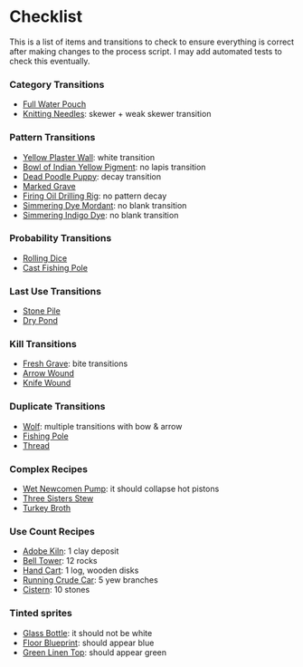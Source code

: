 # Checklist

This is a list of items and transitions to check to ensure everything is correct after making changes to the process script. I may add automated tests to check this eventually.

### Category Transitions

* [Full Water Pouch](https://onetech.info/210-Full-Water-Pouch)
* [Knitting Needles](https://onetech.info/583-Knitting-Needles): skewer + weak skewer transition

### Pattern Transitions

* [Yellow Plaster Wall](https://onetech.info/1913-Yellow-Plaster-Wall): white transition
* [Bowl of Indian Yellow Pigment](https://onetech.info/1897-Bowl-of-Indian-Yellow-Pigment): no lapis transition
* [Dead Poodle Puppy](https://onetech.info/1742-Dead-Poodle-Puppy): decay transition
* [Marked Grave](https://onetech.info/1012-Marked-Grave-origGrave)
* [Firing Oil Drilling Rig](https://onetech.info/2303-Firing-Oil-Drilling-Rig): no pattern decay
* [Simmering Dye Mordant](https://onetech.info/731-Simmering-Dye-Mordant): no blank transition
* [Simmering Indigo Dye](https://onetech.info/733-Simmering-Indigo-Dye): no blank transition

### Probability Transitions

* [Rolling Dice](https://onetech.info/1968-Rolling-Dice)
* [Cast Fishing Pole](https://onetech.info/2101-Cast-Fishing-Pole)

### Last Use Transitions

* [Stone Pile](https://onetech.info/661-Stone-Pile)
* [Dry Pond](https://onetech.info/512-Dry-Pond)

### Kill Transitions

* [Fresh Grave](https://onetech.info/87-Fresh-Grave-origGrave-fromDeath): bite transitions
* [Arrow Wound](https://onetech.info/798-Arrow-Wound)
* [Knife Wound](https://onetech.info/797-Knife-Wound)

### Duplicate Transitions

* [Wolf](https://onetech.info/418-Wolf): multiple transitions with bow & arrow
* [Fishing Pole](https://onetech.info/2091-Fishing-Pole)
* [Thread](https://onetech.info/58-Thread)


### Complex Recipes

* [Wet Newcomen Pump](https://onetech.info/2234-Wet-Newcomen-Pump/recipe): it should collapse hot pistons
* [Three Sisters Stew](https://onetech.info/1249-Three-Sister-s-Stew/recipe)
* [Turkey Broth](https://onetech.info/2197-Turkey-Broth/recipe)


### Use Count Recipes

* [Adobe Kiln](https://onetech.info/238-Adobe-Kiln/recipe): 1 clay deposit
* [Bell Tower](https://onetech.info/842-Bell-Tower-ready-to-ring/recipe): 12 rocks
* [Hand Cart](https://onetech.info/484-Hand-Cart/recipe): 1 log, wooden disks
* [Running Crude Car](https://onetech.info/2396-Running-Crude-Car/recipe): 5 yew branches
* [Cistern](https://onetech.info/672-Cistern/recipe): 10 stones


### Tinted sprites

* [Glass Bottle](https://twotech.twohoursonelife.com/3338-Glass-Bottle): it should not be white
* [Floor Blueprint](https://twotech.twohoursonelife.com/14064-Floor-Blueprint): should appear blue
* [Green Linen Top](https://twotech.twohoursonelife.com/14730-Green-Linen-Top): should appear green
